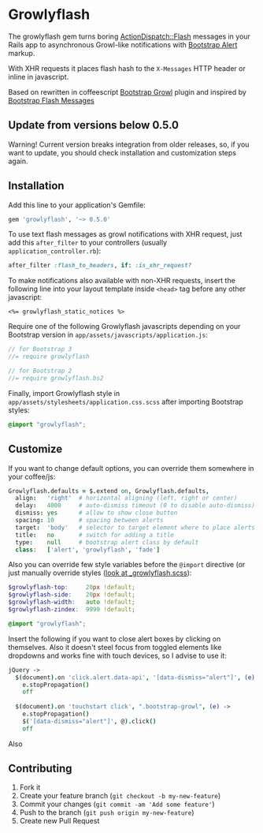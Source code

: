 # Growlyflash

The growlyflash gem turns boring [ActionDispatch::Flash](http://api.rubyonrails.org/?q=ActionDispatch::Flash) messages in your Rails app to asynchronous Growl-like notifications with [Bootstrap Alert](http://getbootstrap.com/components/#alerts) markup.

With XHR requests it places flash hash to the `X-Messages` HTTP header or inline in javascript.

Based on rewritten in coffeescript [Bootstrap Growl](https://github.com/ifightcrime/bootstrap-growl) plugin and inspired by [Bootstrap Flash Messages](https://github.com/RobinBrouwer/bootstrap_flash_messages)

## Update from versions below 0.5.0

Warning! Current version breaks integration from older releases, so, if you want to update, you should check installation and customization steps again.

## Installation

Add this line to your application's Gemfile:

```ruby
gem 'growlyflash', '~> 0.5.0'
```

To use text flash messages as growl notifications with XHR request, just add this `after_filter`  to your controllers (usually `application_controller.rb`):

```ruby
after_filter :flash_to_headers, if: :is_xhr_request?
```

To make notifications also available with non-XHR requests, insert the following line into your layout template inside `<head>` tag before any other javascript:

```erb
<%= growlyflash_static_notices %>
```

Require one of the following Growlyflash javascripts depending on your Bootstrap version in `app/assets/javascripts/application.js`:

```js
// for Bootstrap 3
//= require growlyflash

// for Bootstrap 2
//= require growlyflash.bs2
```

Finally, import Growlyflash style in `app/assets/stylesheets/application.css.scss` after importing Bootstrap styles:

```scss
@import "growlyflash";
```

## Customize

If you want to change default options, you can override them somewhere in your coffee/js:

```coffee
Growlyflash.defaults = $.extend on, Growlyflash.defaults,
  align:   'right'  # horizontal aligning (left, right or center)
  delay:   4000     # auto-dismiss timeout (0 to disable auto-dismiss)
  dismiss: yes      # allow to show close button
  spacing: 10       # spacing between alerts
  target:  'body'   # selector to target element where to place alerts
  title:   no       # switch for adding a title
  type:    null     # bootstrap alert class by default
  class:   ['alert', 'growlyflash', 'fade']
```

Also you can override few style variables before the `@import` directive (or just manually override styles ([look at _growlyflash.scss](app/assets/stylesheets/_growlyflash.scss)):

```scss
$growlyflash-top:     20px !default;
$growlyflash-side:    20px !default;
$growlyflash-width:   auto !default;
$growlyflash-zindex:  9999 !default;

@import "growlyflash";
```

Insert the following if you want to close alert boxes by clicking on themselves. 
Also it doesn't steel focus from toggled elements like dropdowns and works fine with touch devices, so I advise to use it:

```coffee
jQuery ->
  $(document).on 'click.alert.data-api', '[data-dismiss="alert"]', (e) ->
    e.stopPropagation()
    off
  
  $(document).on 'touchstart click', ".bootstrap-growl", (e) ->
    e.stopPropagation()
    $('[data-dismiss="alert"]', @).click()
    off
```

Also

## Contributing

1. Fork it
2. Create your feature branch (`git checkout -b my-new-feature`)
3. Commit your changes (`git commit -am 'Add some feature'`)
4. Push to the branch (`git push origin my-new-feature`)
5. Create new Pull Request
